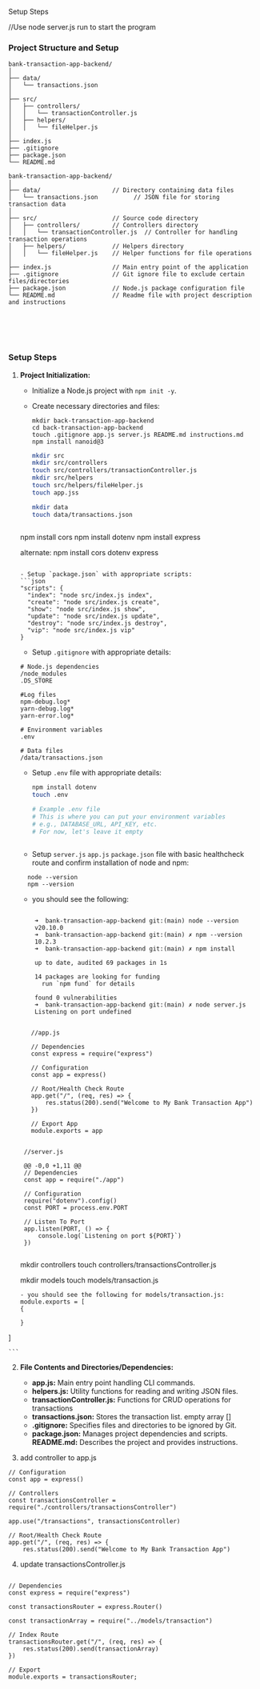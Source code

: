 Setup Steps

//Use node server.js run to start the program

### Project Structure and Setup

```
bank-transaction-app-backend/
│
├── data/
│   └── transactions.json
│
├── src/
│   ├── controllers/
│   │   └── transactionController.js
│   ├── helpers/
│   │   └── fileHelper.js
│  
├── index.js
├── .gitignore
├── package.json
└── README.md

```

```
bank-transaction-app-backend/
│
├── data/                    // Directory containing data files
│   └── transactions.json          // JSON file for storing transaction data
│
├── src/                     // Source code directory
│   ├── controllers/         // Controllers directory
│   │   └── transactionController.js  // Controller for handling transaction operations
│   ├── helpers/             // Helpers directory
│   │   └── fileHelper.js    // Helper functions for file operations
│  
├── index.js                 // Main entry point of the application
├── .gitignore               // Git ignore file to exclude certain files/directories
├── package.json             // Node.js package configuration file
└── README.md                // Readme file with project description and instructions






```
### Setup Steps

1. **Project Initialization:**
   - Initialize a Node.js project with `npm init -y`.
   - Create necessary directories and files:

     ```
     mkdir back-transaction-app-backend
     cd back-transaction-app-backend
     touch .gitignore app.js server.js README.md instructions.md
     npm install nanoid@3
     ```

     ```sh
     mkdir src
     mkdir src/controllers
     touch src/controllers/transactionController.js
     mkdir src/helpers
     touch src/helpers/fileHelper.js
     touch app.jss

     mkdir data
     touch data/transactions.json
    
    npm install cors
    npm install dotenv
    npm install express

    alternate: 
    npm install cors dotenv express

     ```

   - Setup `package.json` with appropriate scripts:
     ```json
     "scripts": {
       "index": "node src/index.js index",
       "create": "node src/index.js create",
       "show": "node src/index.js show",
       "update": "node src/index.js update",
       "destroy": "node src/index.js destroy",
       "vip": "node src/index.js vip"
     }
     ```

    - Setup `.gitignore` with appropriate details:
     ```
     # Node.js dependencies
     /node_modules
     .DS_STORE
     
     #Log files
     npm-debug.log*
     yarn-debug.log*
     yarn-error.log*
     
     # Environment variables
     .env
    
    # Data files
    /data/transactions.json

     ```


   - Setup `.env` file with appropriate details:
     ```sh
     npm install dotenv
     touch .env

     # Example .env file
     # This is where you can put your environment variables
     # e.g., DATABASE_URL, API_KEY, etc.
     # For now, let's leave it empty
     ```

     ```

   - Setup `server.js` `app.js` `package.json` file with basic healthcheck route and confirm installation of node and npm:
     
    ```
      node --version
      npm --version

    ```



    - you should see the following:

    ```

        ➜  bank-transaction-app-backend git:(main) node --version
        v20.10.0
        ➜  bank-transaction-app-backend git:(main) ✗ npm --version
        10.2.3
        ➜  bank-transaction-app-backend git:(main) ✗ npm install

        up to date, audited 69 packages in 1s

        14 packages are looking for funding
          run `npm fund` for details

        found 0 vulnerabilities
        ➜  bank-transaction-app-backend git:(main) ✗ node server.js
        Listening on port undefined


    ```




     ```
        //app.js

        // Dependencies
        const express = require("express")

        // Configuration
        const app = express()

        // Root/Health Check Route
        app.get("/", (req, res) => {
            res.status(200).send("Welcome to My Bank Transaction App")
        })

        // Export App
        module.exports = app      


     ```
        //server.js

        @@ -0,0 +1,11 @@
        // Dependencies
        const app = require("./app")

        // Configuration
        require("dotenv").config()
        const PORT = process.env.PORT

        // Listen To Port
        app.listen(PORT, () => {
            console.log(`Listening on port ${PORT}`)
        })

     ```

     ```
      mkdir controllers
      touch controllers/transactionsController.js

      mkdir models
      touch models/transaction.js

     
     ```
    - you should see the following for models/transaction.js:
    module.exports = [
    {

    }
]

    ```

    






2. **File Contents and Directories/Dependencies:**

   - **app.js:** Main entry point handling CLI commands.
   - **helpers.js:** Utility functions for reading and writing JSON files.
   - **transactionController.js:** Functions for CRUD operations for transactions
   - **transactions.json:** Stores the transaction list. empty array []
   - **.gitignore:** Specifies files and directories to be ignored by Git.
   - **package.json:** Manages project dependencies and scripts.
   **README.md:** Describes the project and provides instructions.


3. add controller to app.js

```
// Configuration
const app = express()

// Controllers
const transactionsController = require("./controllers/transactionsController")

app.use("/transactions", transactionsController)

// Root/Health Check Route
app.get("/", (req, res) => {
    res.status(200).send("Welcome to My Bank Transaction App")

```

4. update transactionsController.js

```

// Dependencies
const express = require("express")

const transactionsRouter = express.Router()

const transactionArray = require("../models/transaction")

// Index Route
transactionsRouter.get("/", (req, res) => {
    res.status(200).send(transactionArray)
})

// Export
module.exports = transactionsRouter;

```


